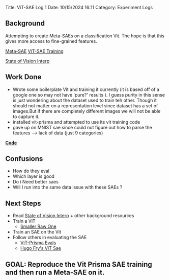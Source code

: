 Title: ViT-SAE Log 1
Date: 10/15/2024 16:11
Category: Experiment Logs

## Background
Attempting to create Meta-SAEs on a classification Vit. The hope is that this gives more access to fine-grained features. 

[Meta-SAE](https://www.alignmentforum.org/posts/TMAmHh4DdMr4nCSr5/showing-sae-latents-are-not-atomic-using-meta-saes)
[ViT-SAE Training](https://www.lesswrong.com/posts/bCtbuWraqYTDtuARg/towards-multimodal-interpretability-learning-sparse-2)

[State of Vision Interp](https://www.soniajoseph.ai/multimodal-interpretability-in-2024/)
## Work Done
- Wrote some boilerplate Vit and training it currently (it is based off of a google one so may not have 'pure?' results ). I guess purity in this sense is just wondering about the dataset used to train teh other. Though it should not matter on a representation level since dataset has a set of images.But if there are completely different images we will not be able to capture it. 
- installed vit-prisma and attempted to use its vit training code
- gave up on MNIST sae since could not figure out how to parse the features --> lack of data (just 9 categories) 

[__Code__](https://colab.research.google.com/drive/17UrjkTMIrfSJJB7l-I0MS4AgnXvKDX1a#scrollTo=mkN4po99_bjk)

## Confusions
- How do they eval
- Which layer is good
- Do i Need better saes
- Will I run into the same data issue with these SAEs ? 

## Next Steps
- Read [State of Vision Interp](https://www.soniajoseph.ai/multimodal-interpretability-in-2024/) + other background resources 
- Train a ViT
    - [Smaller Raw One](https://github.com/sheikheddy/PyTorch-Scratch-Vision-Transformer-ViT)
- Train an SAE on the Vit
- Follow others in evaluating the SAE 
    - [ViT-Prisma Evals](https://github.com/soniajoseph/ViT-Prisma/blob/main/demos/Train_CLIP_SAE.ipynb)
    - [Hugo Fry's ViT Sae](https://github.com/soniajoseph/ViT-Prisma/blob/main/demos/Train_CLIP_SAE.ipynb)

## GOAL: Reproduce the Vit Prisma SAE training and then run a Meta-SAE on it. 